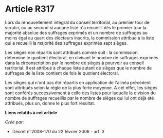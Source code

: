 # Article R317

Lors du renouvellement intégral du conseil territorial, au premier tour de scrutin, ou au second si aucune liste n'a
recueilli dès le premier tour la majorité absolue des suffrages exprimés et un nombre de suffrages au moins égal au quart des
électeurs inscrits, la commission attribue à la liste qui a recueilli la majorité des suffrages exprimés sept sièges. 

Les sièges non répartis sont attribués comme suit : la commission détermine le quotient électoral, en divisant le nombre de
suffrages exprimés dans la circonscription par le nombre de sièges à pourvoir au conseil territorial. Il est attribué à
chaque liste autant de sièges que le nombre de suffrages de la liste contient de fois le quotient électoral. 

Les sièges qui n'ont pas été répartis en application de l'alinéa précédent sont attribués selon la règle de la plus forte
moyenne. A cet effet, les sièges sont conférés successivement à celle des listes pour laquelle la division du nombre de
suffrages recueillis par le nombre de sièges qui lui ont déjà été attribués, plus un, donne le plus fort résultat.

**Liens relatifs à cet article**

_Créé par_:

  - Décret n°2008-170 du 22 février 2008 - art. 3
